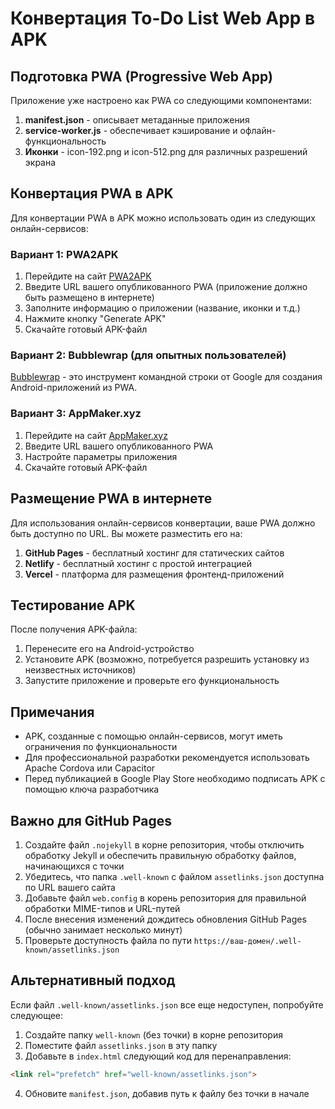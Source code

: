 # Конвертация To-Do List Web App в APK

## Подготовка PWA (Progressive Web App)

Приложение уже настроено как PWA со следующими компонентами:

1. **manifest.json** - описывает метаданные приложения
2. **service-worker.js** - обеспечивает кэширование и офлайн-функциональность
3. **Иконки** - icon-192.png и icon-512.png для различных разрешений экрана

## Конвертация PWA в APK

Для конвертации PWA в APK можно использовать один из следующих онлайн-сервисов:

### Вариант 1: PWA2APK

1. Перейдите на сайт [PWA2APK](https://pwa2apk.com/)
2. Введите URL вашего опубликованного PWA (приложение должно быть размещено в интернете)
3. Заполните информацию о приложении (название, иконки и т.д.)
4. Нажмите кнопку "Generate APK"
5. Скачайте готовый APK-файл

### Вариант 2: Bubblewrap (для опытных пользователей)

[Bubblewrap](https://github.com/GoogleChromeLabs/bubblewrap) - это инструмент командной строки от Google для создания Android-приложений из PWA.

### Вариант 3: AppMaker.xyz

1. Перейдите на сайт [AppMaker.xyz](https://appmaker.xyz/pwa-to-apk/)
2. Введите URL вашего опубликованного PWA
3. Настройте параметры приложения
4. Скачайте готовый APK-файл

## Размещение PWA в интернете

Для использования онлайн-сервисов конвертации, ваше PWA должно быть доступно по URL. Вы можете разместить его на:

1. **GitHub Pages** - бесплатный хостинг для статических сайтов
2. **Netlify** - бесплатный хостинг с простой интеграцией
3. **Vercel** - платформа для размещения фронтенд-приложений

## Тестирование APK

После получения APK-файла:

1. Перенесите его на Android-устройство
2. Установите APK (возможно, потребуется разрешить установку из неизвестных источников)
3. Запустите приложение и проверьте его функциональность

## Примечания

- APK, созданные с помощью онлайн-сервисов, могут иметь ограничения по функциональности
- Для профессиональной разработки рекомендуется использовать Apache Cordova или Capacitor
- Перед публикацией в Google Play Store необходимо подписать APK с помощью ключа разработчика

## Важно для GitHub Pages

1. Создайте файл `.nojekyll` в корне репозитория, чтобы отключить обработку Jekyll и обеспечить правильную обработку файлов, начинающихся с точки
2. Убедитесь, что папка `.well-known` с файлом `assetlinks.json` доступна по URL вашего сайта
3. Добавьте файл `web.config` в корень репозитория для правильной обработки MIME-типов и URL-путей
4. После внесения изменений дождитесь обновления GitHub Pages (обычно занимает несколько минут)
5. Проверьте доступность файла по пути `https://ваш-домен/.well-known/assetlinks.json`

## Альтернативный подход

Если файл `.well-known/assetlinks.json` все еще недоступен, попробуйте следующее:

1. Создайте папку `well-known` (без точки) в корне репозитория
2. Поместите файл `assetlinks.json` в эту папку
3. Добавьте в `index.html` следующий код для перенаправления:

```html
<link rel="prefetch" href="well-known/assetlinks.json">
```

4. Обновите `manifest.json`, добавив путь к файлу без точки в начале